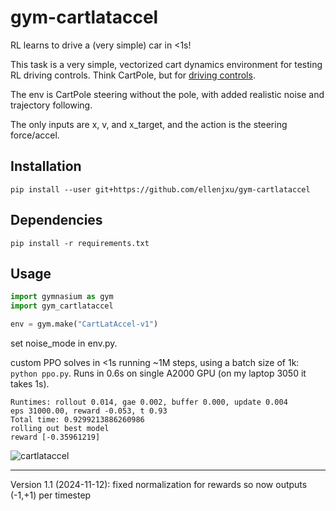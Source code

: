 # gym-cartlataccel

RL learns to drive a (very simple) car in <1s!

This task is a very simple, vectorized cart dynamics environment for testing RL driving controls. Think CartPole, but for [driving controls](https://github.com/commaai/controls_challenge).

The env is CartPole steering without the pole, with added realistic noise and trajectory following.

The only inputs are x, v, and x_target, and the action is the steering force/accel.

## Installation

`pip install --user git+https://github.com/ellenjxu/gym-cartlataccel`

## Dependencies

`pip install -r requirements.txt`

## Usage

```python
import gymnasium as gym
import gym_cartlataccel

env = gym.make("CartLatAccel-v1")
```

set noise_mode in env.py.

custom PPO solves in <1s running ~1M steps, using a batch size of 1k: `python ppo.py`. Runs in 0.6s on single A2000 GPU (on my laptop 3050 it takes 1s).

```
Runtimes: rollout 0.014, gae 0.002, buffer 0.000, update 0.004
eps 31000.00, reward -0.053, t 0.93
Total time: 0.9299213886260986
rolling out best model
reward [-0.35961219]
```

![cartlataccel](https://github.com/user-attachments/assets/7c9e5570-bb28-4276-9bda-c1ff84ce7448)

---

Version 1.1 (2024-11-12): fixed normalization for rewards so now outputs (-1,+1) per timestep
